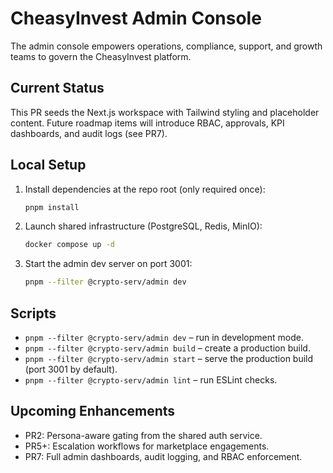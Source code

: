 # CheasyInvest Admin Console

The admin console empowers operations, compliance, support, and growth teams to govern the CheasyInvest platform.

## Current Status
This PR seeds the Next.js workspace with Tailwind styling and placeholder content. Future roadmap items will introduce RBAC, approvals, KPI dashboards, and audit logs (see PR7).

## Local Setup
1. Install dependencies at the repo root (only required once):
   ```bash
   pnpm install
   ```
2. Launch shared infrastructure (PostgreSQL, Redis, MinIO):
   ```bash
   docker compose up -d
   ```
3. Start the admin dev server on port 3001:
   ```bash
   pnpm --filter @crypto-serv/admin dev
   ```

## Scripts
- `pnpm --filter @crypto-serv/admin dev` – run in development mode.
- `pnpm --filter @crypto-serv/admin build` – create a production build.
- `pnpm --filter @crypto-serv/admin start` – serve the production build (port 3001 by default).
- `pnpm --filter @crypto-serv/admin lint` – run ESLint checks.

## Upcoming Enhancements
- PR2: Persona-aware gating from the shared auth service.
- PR5+: Escalation workflows for marketplace engagements.
- PR7: Full admin dashboards, audit logging, and RBAC enforcement.
